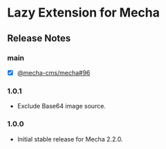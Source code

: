Lazy Extension for Mecha
========================

Release Notes
-------------

### main

 - [x] [@mecha-cms/mecha#96](https://github.com/mecha-cms/mecha/issues/96)

### 1.0.1

 - Exclude Base64 image source.

### 1.0.0

 - Initial stable release for Mecha 2.2.0.
